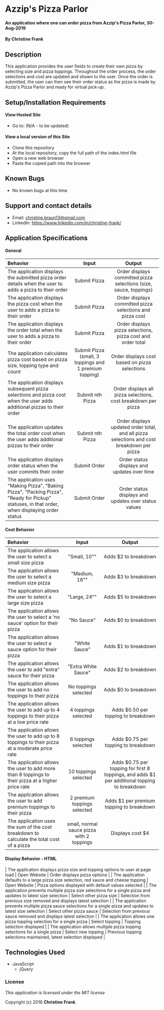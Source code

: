 # Azzip's Pizza Parlor

#### An application where one can order pizza from Azzip's Pizza Parlor, 30-Aug-2019

#### By Christine Frank

## Description

This application provides the user fields to create their own pizza by selecting size and pizza toppings. Throughout the order process, the order selections and cost are updated and shown to the user. Once the order is submitted, the user can then see their order status as the pizza is made by Azzip's Pizza Parlor and ready for virtual pick-up.

## Setup/Installation Requirements

#### View Hosted Site
* Go to: (N/A - to be updated)

#### View a local version of this Site
* Clone this repository
* At the local repository, copy the full path of the index.html file
* Open a new web browser
* Paste the copied path into the browser

## Known Bugs

* No known bugs at this time

## Support and contact details

* Email: christine.braun13@gmail.com
* LinkedIn: https://www.linkedin.com/in/christine-frank/

## Application Specifications

#### General

| Behavior | Input | Output|
|:-------|:------:|:------:|
| The application displays the submitted pizza order details when the user to adds a pizza to their order | Submit Pizza | Order displays committed pizza selections (size, sauce, toppings)|
| The application displays the pizza cost when the user to adds a pizza to their order | Submit Pizza | Order displays committed pizza selections and pizza cost|
| The application displays the order total when the user to adds a pizza to their order | Submit Pizza | Order displays pizza selections, pizza cost and order total|
| The application calculates pizza cost based on pizza size, topping type and count | Submit Pizza (small, 3 toppings and 1 premium topping) | Order displays cost based on pizza selections |
| The application displays subsequent pizza selections and pizza cost when the user adds additional pizzas to their order | Submit nth Pizza | Order displays all pizza selections, cost breakdown per pizza|
| The application updates the total order cost when the user adds additional pizzas to their order | Submit nth Pizza | Order displays updated order total, and all pizza selections and cost breakdown per pizza|
| The application displays order status when the user commits their order | Submit Order | Order status displays and updates over time |
| The application uses "Making Pizza", "Baking Pizza", "Packing Pizza", "Ready for Pickup" statuses, in that order, when displaying order status | Submit Order | Order status displays and updates over status values |

#### Cost Behavior

| Behavior | Input | Output|
|:-------|:------:|:------:|
| The application allows the user to select a small size pizza | "Small, 10"" | Adds $2 to breakdown|
| The application allows the user to select a medium size pizza | "Medium, 16"" | Adds $3 to breakdown|
| The application allows the user to select a large size pizza | "Large, 24"" | Adds $5 to breakdown|
| The application allows the user to select a 'no sauce' option for their pizza | "No Sauce" | Adds $0 to breakdown|
| The application allows the user to select a sauce option for their pizza | "White Sauce" | Adds $1 to breakdown|
| The application allows the user to add "extra" sauce for their pizza | "Extra White Sauce" | Adds $2 to breakdown|
| The application allows the user to add no toppings to their pizza | No toppings selected | Adds $0 to breakdown|
| The application allows the user to add up to 4 toppings to their pizza at a low price rate| 4 toppings selected | Adds $0.50 per topping to breakdown|
| The application allows the user to add up to 8 toppings to their pizza at a moderate price rate| 6 toppings selected | Adds $0.75 per topping to breakdown|
| The application allows the user to add more than 8 toppings to their pizza at a higher price rate| 10 toppings selected | Adds $0.75 per topping for first 8 toppings, and adds $1 per additional topping to breakdown|
| The application allows the user to add premium toppings to their pizza | 2 premium toppings selected | Adds $1 per premium topping to breakdown|
| The application uses the sum of the cost breakdown to calculate the total cost of a pizza | small, normal sauce pizza with  2 toppings | Displays cost $4 |


#### Display Behavior - HTML

| The application displays pizza size and topping options to user at page load | Open Website | Order displays pizza options |
| The application defaults to a large pizza size selection, red sauce and cheese topping | Open Website | Pizza options displayed with default values selected |
| The application prevents multiple pizza size selections for a single pizza and updates to latest size selection | Select other pizza size | Selection from previous size removed and displays latest selection |
| The application prevents multiple pizza sauce selections for a single pizza and updates to latest size selection | Select other pizza sauce | Selection from previous sauce removed and displays latest selection |
| The application allows one pizza topping selection for a single pizza | Select topping | Topping selection displayed |
| The application allows multiple pizza topping selections for a single pizza | Select new topping | Previous topping selections maintained, latest selection displayed |



## Technologies Used

* JavaScript
  * jQuery

### License

*This application is licensed under the MIT license*

Copyright (c) 2016 **Christine Frank**
